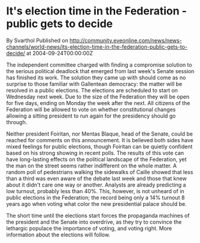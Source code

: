 # It's election time in the Federation - public gets to decide
By Svarthol
Published on http://community.eveonline.com/news/news-channels/world-news/its-election-time-in-the-federation-public-gets-to-decide/ at 2004-09-24T00:00:00Z

The independent committee charged with finding a compromise solution to the serious political deadlock that emerged from last week's Senate session has finished its work. The solution they came up with should come as no surprise to those familiar with Gallentean democracy: the matter will be resolved in a public elections. The elections are scheduled to start on Wednesday next week. Due to the size of the Federation they will be open for five days, ending on Monday the week after the next. All citizens of the Federation will be allowed to vote on whether constitutional changes allowing a sitting president to run again for the presidency should go through.  
  
Neither president Foiritan, nor Mentas Blaque, head of the Senate, could be reached for comments on this announcement. It is believed both sides have mixed feelings for public elections, though Foiritan can be quietly confident based on his strong showing in recent polls. The results of this vote can have long-lasting effects on the political landscape of the Federation, yet the man on the street seems rather indifferent on the whole matter. A random poll of pedestrians walking the sidewalks of Caille showed that less than a third was even aware of the debate last week and those that knew about it didn't care one way or another. Analysts are already predicting a low turnout, probably less than 40%. This, however, is not unheard of in public elections in the Federation; the record being only a 14% turnout 8 years ago when voting what color the new presidential palace should be.  
  
The short time until the elections start forces the propaganda machines of the president and the Senate into overdrive, as they try to convince the lethargic populace the importance of voting, and voting right. More information about the elections will follow.

